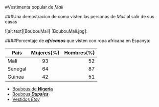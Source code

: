 #Vestimenta popular de _Mali_

###Una demostracion de como visten las personas de _Mali_ al salir de sus casas

![alt text][BoubouMali]
[BoubouMali.jpg]:

####Porcentaje de **_africanos_** que visten con ropa africana en Espanya:

| **Pais**	    | **Mujeres(%)**		    | **Hombres(%)**	      |
|---------------|:---------------------:|----------------------:|
|Mali		        |93			                |52			                |
|Senegal	      |64			                |87			                |
|Guinea		      |42			                |51			                |

* [Boubous de **Nigeria**](https://es.pinterest.com/explore/boubou-africain-homme-947385650675/)
* [Boubous **_Dupsies_**](https://es.pinterest.com/explore/boubou-africain-homme-947385650675/)
* [Vestidos _Etsy_](https://www.etsy.com/market/african_dress)
